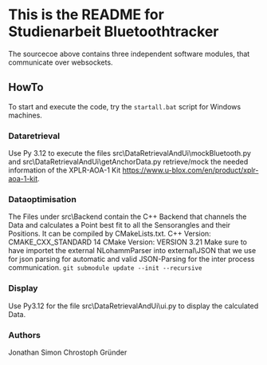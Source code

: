 # This is the README for Studienarbeit Bluetoothtracker

The sourcecoe above contains three independent software modules, that communicate over websockets.

## HowTo
To start and execute the code, try the `startall.bat` script for Windows machines. 
### Dataretrieval
Use Py 3.12 to execute the files src\DataRetrievalAndUi\mockBluetooth.py and src\DataRetrievalAndUi\getAnchorData.py retrieve/mock the needed information of the XPLR-AOA-1 Kit https://www.u-blox.com/en/product/xplr-aoa-1-kit.
### Dataoptimisation
The Files under src\Backend contain the C++ Backend that channels the Data and calculates a Point best fit to all the Sensorangles and their Positions. It can be compiled by CMakeLists.txt.
C++ Version: CMAKE_CXX_STANDARD 14
CMake Version: VERSION 3.21
Make sure to have importet the external NLohammParser into external\JSON that we use for json parsing for automatic and valid JSON-Parsing for the inter process communication.
`git submodule update --init --recursive`

### Display
Use Py3.12 for the file src\DataRetrievalAndUi\ui.py to display the calculated Data.


### Authors

Jonathan Simon
Chrostoph Gründer